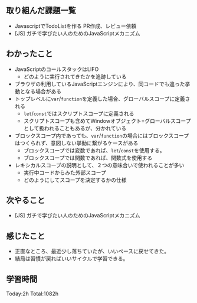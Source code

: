 ## 取り組んだ課題一覧

- JavascriptでTodoListを作る PR作成、レビュー依頼
- [JS] ガチで学びたい人のためのJavaScriptメカニズム

## わかったこと

- JavaScriptのコールスタックはLIFO
  - どのように実行されてきたかを追跡している
- ブラウザの利用しているJavaScriptエンジンにより、同コードでも違った挙動となる場合がある
- トップレベルに`var`/`function`を定義した場合、グローバルスコープに定義される
  - `let`/`const`ではスクリプトスコープに定義される
  - スクリプトスコープも含めてWindowオブジェクト=グローバルスコープとして扱われることもあるが、分かれている
- ブロックスコープ内であっても、`var`/`function`の場合にはブロックスコープはつくられず、意図しない挙動に繋がるケースがある
  - ブロックスコープでは変数であれば、`let`/`const`を使用する。
  - ブロックスコープでは関数であれば、関数式を使用する
- レキシカルスコープの説明として、２つの意味合いで使われることが多い
  - 実行中コードからみた外部スコープ
  - どのようにしてスコープを決定するかの仕様

## 次やること

- [JS] ガチで学びたい人のためのJavaScriptメカニズム

## 感じたこと

* 正直なところ、最近少し落ちていたが、いいペースに戻せてきた。
* 結局は習慣が戻ればいいサイクルで学習できる。
 
## 学習時間

Today:2h
Total:1082h
